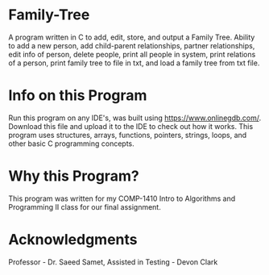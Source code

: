 # Family-Tree
  A program written in C to add, edit, store, and output a Family Tree. Ability to add a new person, add child-parent relationships, 
    partner relationships, edit info of person, delete people, print all people in system, print relations of a person, print family
    tree to file in txt, and load a family tree from txt file. 
  
# Info on this Program
  Run this program on any IDE's, was built using https://www.onlinegdb.com/. Download this file and upload it to the IDE to check out how it works.
  This program uses structures, arrays, functions, pointers, strings, loops, and other basic C programming concepts.
  
# Why this Program?
  This program was written for my COMP-1410 Intro to Algorithms and Programming II class for our final assignment. 
 
# Acknowledgments
  Professor - Dr. Saeed Samet, Assisted in Testing - Devon Clark
